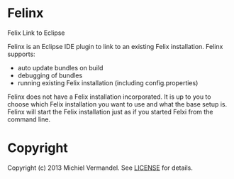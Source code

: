 Felinx
======

Felix Link to Eclipse

Felinx is an Eclipse IDE plugin to link to an existing Felix installation.
Felinx supports:
- auto update bundles on build
- debugging of bundles
- running existing Felix installation (including config.properties)

Felinx does not have a Felix installation incorporated.
It is up to you to choose which Felix installation you want to use and what the base setup is.
Felinx will start the Felix installation just as if you started Felxi from the command line.

Copyright
=========

Copyright (c) 2013 Michiel Vermandel. See [LICENSE](https://github.com/codessentials/felinx/blob/master/LICENSE) for details.
